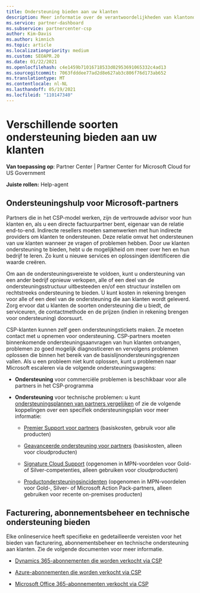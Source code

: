 ```yaml
---
title: Ondersteuning bieden aan uw klanten
description: Meer informatie over de verantwoordelijkheden van klantondersteuning voor partners in het CSP-programma. Behandelt ondersteuning voor facturering, abonnementsbeheer en technische problemen.
ms.service: partner-dashboard
ms.subservice: partnercenter-csp
author: Kim-Davis
ms.author: kimnich
ms.topic: article
ms.localizationpriority: medium
ms.custom: SEOAPR.20
ms.date: 01/22/2021
ms.openlocfilehash: c4e1459b71016718533d02953691065332c4ad13
ms.sourcegitcommit: 7063fdddee77ad2d8e627ab3c806f76d173ab652
ms.translationtype: MT
ms.contentlocale: nl-NL
ms.lasthandoff: 05/19/2021
ms.locfileid: "110147340"
---
```

# <a name="providing-different-types-of-support-to-your-customers"></a>Verschillende soorten ondersteuning bieden aan uw klanten

**Van toepassing op**: Partner Center | Partner Center for Microsoft Cloud for US Government

**Juiste rollen:** Help-agent

## <a name="microsoft-partner-support-guidance"></a>Ondersteuningshulp voor Microsoft-partners

Partners die in het CSP-model werken, zijn de vertrouwde advisor voor hun klanten en, als u een directe factuurpartner bent, eigenaar van de relatie end-to-end. Indirecte resellers moeten samenwerken met hun indirecte providers om klanten te ondersteunen. Deze relatie omvat het ondersteunen van uw klanten wanneer ze vragen of problemen hebben. Door uw klanten ondersteuning te bieden, hebt u de mogelijkheid om meer over hen en hun bedrijf te leren. Zo kunt u nieuwe services en oplossingen identificeren die waarde creëren.

Om aan de ondersteuningsvereiste te voldoen, kunt u ondersteuning van een ander bedrijf opnieuw verkopen, alle of een deel van de ondersteuningsstructuur uitbesteeden en/of een structuur instellen om rechtstreeks ondersteuning te bieden. U kunt kosten in rekening brengen voor alle of een deel van de ondersteuning die aan klanten wordt geleverd. Zorg ervoor dat u klanten de soorten ondersteuning die u biedt, de serviceuren, de contactmethode en de prijzen (indien in rekening brengen voor ondersteuning) doorsuurt.

CSP-klanten kunnen zelf geen ondersteuningstickets maken. Ze moeten contact met u opnemen voor ondersteuning. CSP-partners moeten binnenkomende ondersteuningsaanvragen van hun klanten ontvangen, problemen zo goed mogelijk diagnosticeren en vervolgens problemen oplossen die binnen het bereik van de basislijnondersteuningsgrenzen vallen. Als u een probleem niet kunt oplossen, kunt u problemen naar Microsoft escaleren via de volgende ondersteuningswagens:

- **Ondersteuning** voor commerciële problemen is beschikbaar voor alle partners in het CSP-programma

- **Ondersteuning** voor technische problemen: u kunt [ondersteuningsplannen van partners vergelijken](https://partner.microsoft.com/support/partnersupport) of zie de volgende koppelingen over een specifiek ondersteuningsplan voor meer informatie:

  - [Premier Support voor partners](https://partner.microsoft.com/support/microsoft-services-premier-support) (basiskosten, gebruik voor alle producten)

  - [Geavanceerde ondersteuning voor partners](https://partner.microsoft.com/support/advanced-cloud-support) (basiskosten, alleen voor cloudproducten)

  - [Signature Cloud Support](manage-your-partner-network-benefits.md) (opgenomen in MPN-voordelen voor Gold- of Silver-competenties, alleen gebruiken voor cloudproducten)

  - [Productondersteuningsincidenten](manage-your-partner-network-benefits.md) (opgenomen in MPN-voordelen voor Gold-, Silver- of Microsoft Action Pack-partners, alleen gebruiken voor recente on-premises producten)

## <a name="providing-billing-subscription-management-and-technical-support"></a>Facturering, abonnementsbeheer en technische ondersteuning bieden 

Elke onlineservice heeft specifieke en gedetailleerde vereisten voor het bieden van facturering, abonnementsbeheer en technische ondersteuning aan klanten. Zie de volgende documenten voor meer informatie.

- [Dynamics 365-abonnementen die worden verkocht via CSP](https://www.microsoftpartnercommunity.com/t5/CSP/Microsoft-Partner-Support-Guidance/m-p/5262#M30)

- [Azure-abonnementen die worden verkocht via CSP](https://www.microsoftpartnercommunity.com/t5/CSP/Microsoft-Partner-Support-Guidance/m-p/5263#M31)

- [Microsoft Office 365-abonnementen verkocht via CSP](https://www.microsoftpartnercommunity.com/t5/CSP/Microsoft-Partner-Support-Guidance/m-p/5264#M32)
